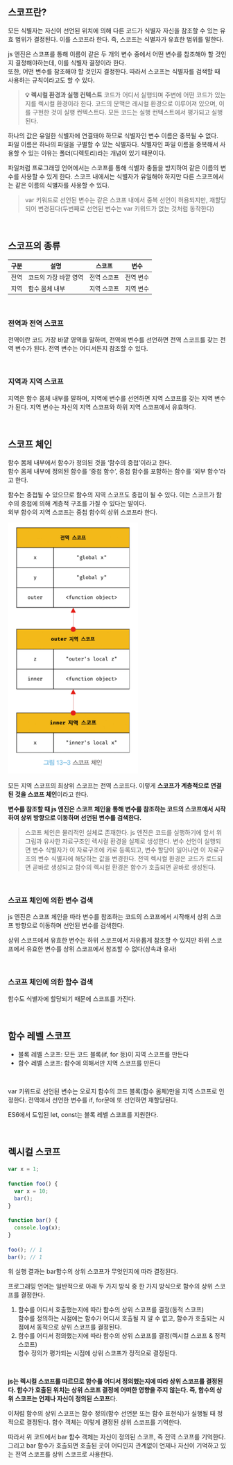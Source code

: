 ## 스코프란?

모든 식별자는 자신이 선언된 위치에 의해 다른 코드가 식별자 자신을 참조할 수 있는 유효 범위가 결정된다. 이를 스코프라 한다. 즉, 스코프는 식별자가 유효한 범위를 말한다.

js 엔진은 스코프를 통해 이름이 같은 두 개의 변수 중에서 어떤 변수를 참조해야 할 것인지 결정해야하는데, 이를 식별자 결정이라 한다.  
또한, 어떤 변수를 참조해야 할 것인지 결정한다. 따라서 스코프는 식별자를 검색할 때 사용하는 규칙이라고도 할 수 있다.

> **💡 렉시컬 환경과 실행 컨텍스트**
> 코드가 어디서 실행되며 주변에 어떤 코드가 있는지를 렉시컬 환경이라 한다.
> 코드의 문맥은 레시컬 환경으로 이루어져 있으며, 이를 구현한 것이 실행 컨텍스트다. 모든 코드는 실행 컨텍스트에서 평가되고 실행된다.

하나의 값은 유일한 식별자에 연결돼야 하므로 식별자인 변수 이름은 중복될 수 없다.  
파일 이름은 하나의 파일을 구별할 수 있는 식별자다. 식별자인 파일 이름을 중복해서 사용할 수 있는 이유는 폴더(디렉토리)라는 개념이 있기 때문이다.

파일처럼 프로그래밍 언어에서는 스코프를 통해 식별자 충돌을 방지하여 같은 이름의 변수를 사용할 수 있게 한다. 스코프 내에서는 식별자가 유일해야 하지만 다른 스코프에서는 같은 이름의 식별자를 사용할 수 있다.

> var 키워드로 선언된 변수는 같은 스코프 내에서 중복 선언이 허용되지만, 재할당되어 변경된다(두번째로 선언된 변수는 var 키워드가 없는 것처럼 동작한다)

<br/>

## 스코프의 종류

| 구분 | 설명                  | 스코프      | 변수      |
| ---- | --------------------- | ----------- | --------- |
| 전역 | 코드의 가장 바깥 영역 | 전역 스코프 | 전역 변수 |
| 지역 | 함수 몸체 내부        | 지역 스코프 | 지역 변수 |

<br/>

### 전역과 전역 스코프

전역이란 코드 가장 바깥 영역을 말하며, 전역에 변수를 선언하면 전역 스코프를 갖는 전역 변수가 된다. 전역 변수는 어디서든지 참조할 수 있다.

<br/>

### 지역과 지역 스코프

지역은 함수 몸체 내부를 말하며, 지역에 변수를 선언하면 지역 스코프를 갖는 지역 변수가 된다. 지역 변수는 자신의 지역 스코프와 하위 지역 스코프에서 유효하다.

<br/>

## 스코프 체인

함수 몸체 내부에서 함수가 정의된 것을 ‘함수의 중첩’이라고 한다.  
함수 몸체 내부에 정의된 함수를 ‘중첩 함수’, 중첩 함수를 포함하는 함수를 ‘외부 함수’라고 한다.

함수는 중첩될 수 있으므로 함수의 지역 스코프도 중첩이 될 수 있다. 이는 스코프가 함수의 중첩에 의해 계층적 구조를 가질 수 있다는 말이다.  
외부 함수의 지역 스코프는 중첩 함수의 상위 스코프라 한다.

  <img src="./sh_images/13-1.png" alt="img" width="300px"/>

<br/>

모든 지역 스코프의 최상위 스코프는 전역 스코프다. 이렇게 **스코프가 계층적으로 연결된 것을 스코프 체인**이라고 한다.

**변수를 참조할 때 js 엔진은 스코프 체인을 통해 변수를 참조하는 코드의 스코프에서 시작하여 상위 방향으로 이동하며 선언된 변수를 검색한다.**

> 스코프 체인은 물리적인 실체로 존재한다. js 엔진은 코드를 실행하기에 앞서 위 그림과 유사한 자료구조인 렉시컬 환경을 실제로 생성한다. 변수 선언이 실행되면 변수 식별자가 이 자료구조에 키로 등록되고, 변수 할당이 일어나면 이 자료구조의 변수 식별자에 해당하는 값을 변경한다.
> 전역 렉시컬 환경은 코드가 로드되면 곧바로 생성되고 함수의 렉시컬 환경은 함수가 호출되면 곧바로 생성된다.

<br/>

### 스코프 체인에 의한 변수 검색

js 엔진은 스코프 체인을 따라 변수를 참조하는 코드의 스코프에서 시작해서 상위 스코프 방향으로 이동하며 선언된 변수를 검색한다.

상위 스코프에서 유효한 변수는 하위 스코프에서 자유롭게 참조할 수 있지만 하위 스코프에서 유효한 변수를 상위 스코프에서 참조할 수 없다(상속과 유사)

<br/>

### 스코프 체인에 의한 함수 검색

함수도 식별자에 할당되기 때문에 스코프를 가진다.

<br/>

## 함수 레벨 스코프

- 블록 레벨 스코프: 모든 코드 블록(if, for 등)이 지역 스코프를 만든다
- 함수 레벨 스코프: 함수에 의해서만 지역 스코프를 만든다

<br/>

var 키워드로 선언된 변수는 오로지 함수의 코드 블록(함수 몸체)만을 지역 스코프로 인정한다. 전역에서 선언한 변수를 if, for문에 또 선언하면 재할당된다.

ES6에서 도입된 let, const는 블록 레벨 스코프를 지원한다.

<br/>

## 렉시컬 스코프

```jsx
var x = 1;

function foo() {
  var x = 10;
  bar();
}

function bar() {
  console.log(x);
}

foo(); // 1
bar(); // 1
```

위 실행 결과는 bar함수의 상위 스코프가 무엇인지에 따라 결정된다.

프로그래밍 언어는 일반적으로 아래 두 가지 방식 중 한 가지 방식으로 함수의 상위 스코프를 결정한다.

1. 함수를 어디서 호출했는지에 따라 함수의 상위 스코프를 결정(동적 스코프)  
   함수를 정의하는 시점에는 함수가 어디서 호출될 지 알 수 없고, 함수가 호출되는 시점에서 동적으로 상위 스코프를 결정된다.
2. 함수를 어디서 정의했는지에 따라 함수의 상위 스코프를 결정(렉시컬 스코프 & 정적 스코프)  
   함수 정의가 평가되는 시점에 상위 스코프가 정적으로 결정된다.

<br/>

**js는 렉시컬 스코프를 따르므로 함수를 어디서 정의했는지에 따라 상위 스코프를 결정된다. 함수가 호출된 위치는 상위 스코프 결정에 어떠한 영향을 주지 않는다. 즉, 함수의 상위 스코프는 언제나 자신이 정의된 스코프**다.

이처럼 함수의 상위 스코프는 함수 정의(함수 선언문 또는 함수 표현식)가 실행될 때 정적으로 결정된다. 함수 객체는 이렇게 결정된 상위 스코프를 기억한다.

따라서 위 코드에서 bar 함수 객체는 자신이 정의된 스코프, 즉 전역 스코프를 기억한다. 그리고 bar 함수가 호출되면 호출된 곳이 어디인지 관계없이 언제나 자신이 기억하고 있는 전역 스코프를 상위 스코프로 사용한다.
